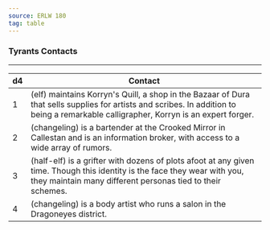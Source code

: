 ```yaml
---
source: ERLW 180
tag: table
---
```


### Tyrants Contacts
---
|d4|Contact|
|----|------------|
|1| (elf) maintains Korryn's Quill, a shop in the Bazaar of Dura that sells supplies for artists and scribes. In addition to being a remarkable calligrapher, Korryn is an expert forger.|
|2| (changeling) is a bartender at the Crooked Mirror in Callestan and is an information broker, with access to a wide array of rumors.|
|3| (half-elf) is a grifter with dozens of plots afoot at any given time. Though this identity is the face they wear with you, they maintain many different personas tied to their schemes.|
|4| (changeling) is a body artist who runs a salon in the Dragoneyes district.|
